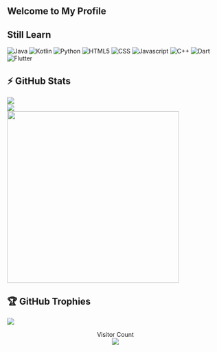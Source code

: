 ## Welcome to My Profile

## Still Learn
  ![Java](https://img.shields.io/badge/Java-orange?style=flat-square&logo=Java)
  ![Kotlin]( https://img.shields.io/badge/Kotlin-black?style=flat-square&logo=kotlin)
  ![Python](https://img.shields.io/badge/-Python-black?style=flat-square&logo=Python)
  ![HTML5](https://img.shields.io/badge/-HTML-black?style=flat-square&logo=HTML5)
  ![CSS](https://img.shields.io/badge/-CSS-black?style=flat-square&logo=CSS3)
  ![Javascript](https://img.shields.io/badge/-Javascript-black?style=flat-square&logo=Javascript)
  ![C++](https://img.shields.io/badge/-C++-blue?style=flat-square&logo=C)
  ![Dart](https://img.shields.io/badge/-Dart-blue?style=flat-square&logo=Dart)
  ![Flutter](https://img.shields.io/badge/-Flutter-blue?style=flat-square&logo=Flutter)
  
## ⚡ GitHub Stats
<img align="left" src="https://github-readme-stats.vercel.app/api?username=RzaNrRmdhn&show_icons=true&count_private=true&theme=gruvbox" />
<br>
<img src= "https://github-readme-stats.vercel.app/api/top-langs/?username=RzaNrRmdhn&layout=compact&count_private=true&theme=gruvbox" />
<br>
<img src= "https://github-readme-streak-stats.herokuapp.com?user=RzaNrRmdhn&theme=dark&hide_border=true" width= 400>

## 🏆 GitHub Trophies
![](https://github-profile-trophy.vercel.app/?username=RzaNrRmdhn&theme=discord&no-frame=true&no-bg=false&margin-w=4)

<p align="center">
  Visitor Count<br>
  <img src="https://profile-counter.glitch.me/RzaNrRmdhn/count.svg" />
</p>

  

